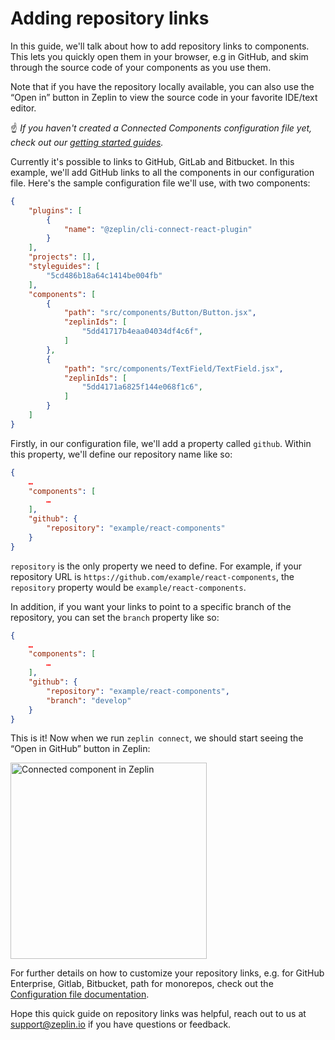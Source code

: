 # Adding repository links

In this guide, we'll talk about how to add repository links to components. This lets you quickly open them in your browser, e.g in GitHub, and skim through the source code of your components as you use them.

Note that if you have the repository locally available, you can also use the “Open in” button in Zeplin to view the source code in your favorite IDE/text editor.

☝️ _If you haven't created a Connected Components configuration file yet, check out our [getting started guides](/README.md#getting-started)._

Currently it's possible to links to GitHub, GitLab and Bitbucket. In this example, we'll add GitHub links to all the components in our configuration file. Here's the sample configuration file we'll use, with two components:

```json
{
    "plugins": [
        {
            "name": "@zeplin/cli-connect-react-plugin"
        }
    ],
    "projects": [],
    "styleguides": [
        "5cd486b18a64c1414be004fb"
    ],
    "components": [
        {
            "path": "src/components/Button/Button.jsx",
            "zeplinIds": [
                "5dd41717b4eaa04034df4c6f",
            ]
        },
        {
            "path": "src/components/TextField/TextField.jsx",
            "zeplinIds": [
                "5dd4171a6825f144e068f1c6",
            ]
        }
    ]
}
```

Firstly, in our configuration file, we'll add a property called `github`. Within this property, we'll define our repository name like so:

```json
{
    …
    "components": [
        …
    ],
    "github": {
        "repository": "example/react-components"
    }
}
```

`repository` is the only property we need to define. For example, if your repository URL is `https://github.com/example/react-components`, the `repository` property would be `example/react-components`.

In addition, if you want your links to point to a specific branch of the repository, you can set the `branch` property like so:

```json
{
    …
    "components": [
        …
    ],
    "github": {
        "repository": "example/react-components",
        "branch": "develop"
    }
}
```

This is it! Now when we run `zeplin connect`, we should start seeing the “Open in GitHub” button in Zeplin:

<img src="../../img/zeplinGitHubLink.png" alt="Connected component in Zeplin" width="314" />

For further details on how to customize your repository links, e.g. for GitHub Enterprise, Gitlab, Bitbucket, path for monorepos, check out the [Configuration file documentation](../CONFIGURATION_FILE.md#repositoryconfig).

Hope this quick guide on repository links was helpful, reach out to us at [support@zeplin.io](mailto:support@zeplin.io) if you have questions or feedback.
